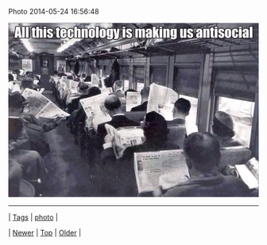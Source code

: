 <!--
title: Photo 2014-05-24 16
date: 2020-06-28T15:27:00.302Z
tags: photo
-->


Photo 2014-05-24 16:56:48

![](86704384694-0.jpg)

<!--BOTTOM-POST-NAVIGATION-->
---

| [Tags](tags.md) | [photo](tag-photo.md) |

| [Newer](86688354353.md) | [Top](index.md) | [Older](86710618921.md) |